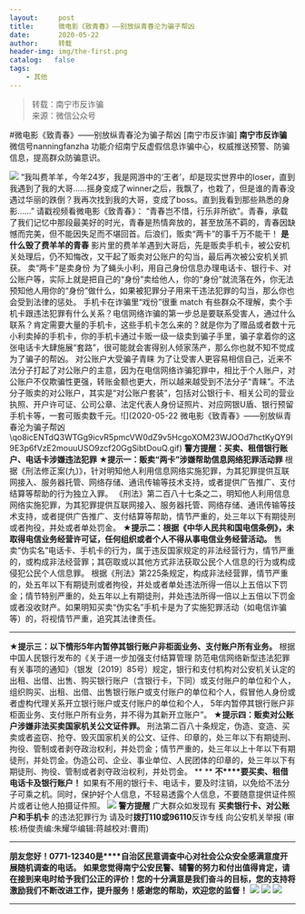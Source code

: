 ```yaml
---
layout:     post
title:      微电影《致青春》——别放纵青春沦为骗子帮凶
date:       2020-05-22
author:     转载
header-img: img/the-first.png
catalog:   false
tags:
    - 其他
---
```


<blockquote><p>转载：南宁市反诈骗<br>
来源：微信公众号</p></blockquote>

#微电影《致青春》——别放纵青春沦为骗子帮凶
[南宁市反诈骗]
**南宁市反诈骗**
微信号nanningfanzha
功能介绍南宁反虚假信息诈骗中心，权威推送预警、防骗信息，提高群众防骗意识。

![]({{site.baseurl}}/postimg/P9ficrEVSdibb1dIZJFHGXVGcnj7ygD9J561Q8XuvpzCLzwhXyefvgRyZWHeMfqficvoLy18T7tXn7mltMMJfYCTg.gif)
“我叫费羊羊，今年24岁，我是网游中的‘王者’，却是现实世界中的loser，直到我遇到了我的大哥……摇身变成了winner之后，我飘了，也栽了，但是谁的青春没遇过华丽的跌倒？我再次找到我的大哥，变成了boss。直到我看到那些熟悉的身影……”
请戳视频看微电影《致青春》：
“青春岂不惜，行乐非所欲”。青春，承载了我们记忆中那段最美好的时光，青春是热情奔放的，甚至放荡不羁的，青春因缺憾而完美，但不能因失足而不堪回首。后浪们，贩卖“两卡”的事千万不能干！
**是什么毁了费羊羊的青春**
影片里的费羊羊遇到大哥后，先是贩卖手机卡，被公安机关处理后，仍不知悔改，又干起了贩卖对公账户的勾当，最后再次被公安机关抓获。
卖“两卡”是卖身份
为了蝇头小利，用自己身份信息办理电话卡、银行卡、对公账户等，实际上就是把自己的“身份”卖给他人，你的“身份”就流落在外，你无法预知他人用你的“身份”做什么，如果被犯罪分子用来干违法犯罪的勾当，那么你也会受到法律的惩处。
‍手机卡在诈骗里“戏份”很重
‍match‍
有些群众不理解，卖个手机卡跟违法犯罪有什么关系？电信网络诈骗的第一步总是要联系受害人，通过什么联系？肯定需要大量的手机卡，这些手机卡怎么来的？就是你为了赠品或者数十元小利卖掉的手机卡，你的手机卡通过卡贩一级一级卖到骗子手里，骗子拿着你的这张电话卡大肆施展“套路”，很可能就会害得别人倾家荡产，那么你也就不知不觉成为了骗子的帮凶。‍
对公账户大受骗子青睐
为了让受害人更容易相信自己，近来不法分子打起了对公账户的主意，因为在电信网络诈骗犯罪中，相比于个人账户，对公账户不仅欺骗性更强，转账金额也更大，所以越来越受到不法分子“青睐”。不法分子贩卖的对公账户，其实是“对公账户套装”，包括对公银行卡、相关公司的营业执照、开户许可证、公司公章、法定代表人身份证照片、对应网银U盾、银行预留手机卡等，一套可贩卖数千元。‍‍‍‍‍‍‍‍‍‍![](2020-05-22
微电影《致青春》——别放纵青春沦为骗子帮凶\\qo8icENTdQ3WTGg9icvR5pmcVW0dZ9v5HcgoXOM23WJOOd7hctKyQY9I9E3p6fVzE2mouuUSO9zcf20GgSibtDouQ.gif)
**警方提醒：买卖、租借银行账户、电话卡涉嫌违法犯罪**
**★提示一：贩卖“两卡”涉嫌帮助信息网络犯罪活动罪**
根据《刑法修正案(九)》，针对明知他人利用信息网络实施犯罪，为其犯罪提供互联网接入、服务器托管、网络存储、通讯传输等技术支持，或者提供广告推广、支付结算等帮助的行为独立入罪。
《刑法》第二百八十七条之二，明知他人利用信息网络实施犯罪，为其犯罪提供互联网接入、服务器托管、网络存储、通讯传输等技术支持，或者提供广告推广、支付结算等帮助，情节严重的，处三年以下有期徒刑或者拘役，并处或者单处罚金。
**★提示二：根据《中华人民共和国电信条例》，未取得电信业务经营许可证，任何组织或者个人不得从事电信业务经营活动。**
售卖“伪实名”电话卡、手机卡的行为，属于违反国家规定的非法经营行为，情节严重的，或构成非法经营罪；其窃取或以其他方式非法获取公民个人信息的行为或构成侵犯公民个人信息罪。
根据《刑法》第225条规定，构成非法经营罪，情节严重的，处五年以下有期徒刑或者拘役，并处或者单处违法所得一倍以上五倍以下罚金；情节特别严重的，处五年以上有期徒刑，并处违法所得一倍以上五倍以下罚金或者没收财产。如果明知买卖“伪实名”手机卡是为了实施犯罪活动（如电信诈骗等）的，将视情节严重，追究其法律责任。
****
**★提示三：以下情形5年内暂停其银行账户非柜面业务、支付账户所有业务。**
根据中国人民银行发布的《关于进一步加强支付结算管理
防范电信网络新型违法犯罪有关事项的通知》（银发〔2019〕85号）规定，银行和支付机构对公安机关认定的出租、出借、出售、购买银行账户（含银行卡，下同）或支付账户的单位和个人，组织购买、出租、出借、出售银行账户或支付账户的单位和个人，假冒他人身份或者虚构代理关系开立银行账户或支付账户的单位和个人，
5年内暂停其银行账户非柜面业务、支付账户所有业务，并不得为其新开立账户”。
**★提示四：贩卖对公账户涉嫌非法买卖国家机关公文证件罪。**
刑法第二百八十条规定，伪造、变造、买卖或者盗窃、抢夺、毁灭国家机关的公文、证件、印章的，处三年以下有期徒刑、拘役、管制或者剥夺政治权利，并处罚金；情节严重的，处三年以上十年以下有期徒刑，并处罚金。伪造公司、企业、事业单位、人民团体的印章的，处三年以下有期徒刑、拘役、管制或者剥夺政治权利，并处罚金。
**
**
**不****要买卖、租借电话卡及银行账户！**
如果有不用的银行卡、电话卡，要及时注销，以免给不法分子可乘之机。同时，保护好个人信息，不轻易透露个人信息，不要随意提供证件照片或者让他人拍摄证件照。
![]({{site.baseurl}}/postimg/m6vdLvvo6W7RUBA5ictY9TZGOQ7KiahlTctxAGzibtanbP9B35kIUR8dOwsJ2LxicH3XZ6r6bXtJ8VMAmdmgPRA32Q.jpeg)
**警方提醒**
广大群众如发现有
**买卖银行卡、对公账户和手机卡**
的违法犯罪行为
请及时**拨打110或96110**反诈专线
向公安机关举报
(审核:杨俊责编:朱耀华编辑:蒋越校对:曹雨)
***
**朋友您好！0771-12340是****自治区民意调查中心对社会公众安全感满意度开展随机调查的电话。**
**如果您觉得南宁公安民警、辅警的努力和付出值得肯定，请在接到来电时给予我们公正的评价！您的十分满意是我们奋斗的目标，您的支持将激励我们不断改进工作，提升服务！感谢您的帮助，欢迎您的监督！**
![]({{site.baseurl}}/postimg/m6vdLvvo6W4tBmkSw7BynPAZ4dpgGzH6gPSKpMSPibm3ZZdwYARicAqYI6iaLTicawgZUezTc6lgHXWGaSqHwiav3qA.jpeg)
![]({{site.baseurl}}/postimg/m6vdLvvo6W4tBmkSw7BynPAZ4dpgGzH6dmhqpDKgZf4VOiaaxr6LcaFfRCPDEHukjOhPlt2iaH3NnVwoVk1xjWLw.jpeg)
![]({{site.baseurl}}/postimg/m6vdLvvo6W4tBmkSw7BynPAZ4dpgGzH62EZZ3JuBHMHzWr2pWjUukPSqx9WsRt3S4RWQicPNzhvt1LNVX5mbTSw.jpeg)
****
